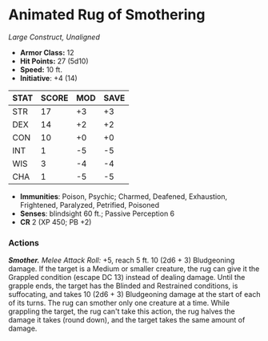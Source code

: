 # Animated Rug of Smothering

*Large Construct, Unaligned*

- **Armor Class:** 12
- **Hit Points:** 27 (5d10)
- **Speed:** 10 ft.
- **Initiative**: +4 (14)

|STAT|SCORE|MOD|SAVE|
| --- | --- | --- | ---- |
| STR | 17 | +3 | +3 |
| DEX | 14 | +2 | +2 |
| CON | 10 | +0 | +0 |
| INT | 1 | -5 | -5 |
| WIS | 3 | -4 | -4 |
| CHA | 1 | -5 | -5 |

- **Immunities**: Poison, Psychic; Charmed, Deafened, Exhaustion, Frightened, Paralyzed, Petrified, Poisoned
- **Senses**: blindsight 60 ft.; Passive Perception 6
- **CR** 2 (XP 450; PB +2)

### Actions

***Smother.*** *Melee Attack Roll:* +5, reach 5 ft. 10 (2d6 + 3) Bludgeoning damage. If the target is a Medium or smaller creature, the rug can give it the Grappled condition (escape DC 13) instead of dealing damage. Until the grapple ends, the target has the Blinded and Restrained conditions, is suffocating, and takes 10 (2d6 + 3) Bludgeoning damage at the start of each of its turns. The rug can smother only one creature at a time.
While grappling the target, the rug can't take this action, the rug halves the damage it takes (round down), and the target takes the same amount of damage.
